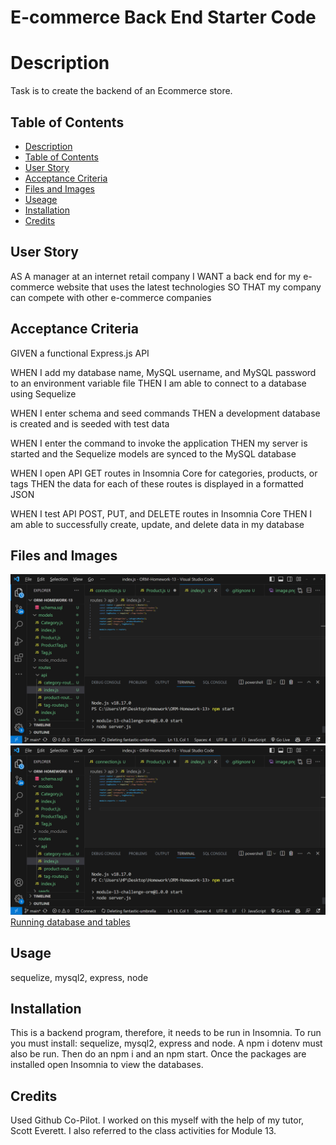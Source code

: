 # E-commerce Back End Starter Code

# Description
Task is to create the backend of an Ecommerce store.

## Table of Contents
* [Description](#description)
* [Table of Contents](#table-of-contents)
* [User Story](#user-story)
* [Acceptance Criteria](#acceptance-criteria)
* [Files and Images](#files-and-images)
* [Useage](#usage)
* [Installation](#installation)
* [Credits](#credits)

## User Story

AS A manager at an internet retail company
I WANT a back end for my e-commerce website that uses the latest technologies
SO THAT my company can compete with other e-commerce companies

## Acceptance Criteria

GIVEN a functional Express.js API

WHEN I add my database name, MySQL username, and MySQL password to an environment variable file
THEN I am able to connect to a database using Sequelize

WHEN I enter schema and seed commands
THEN a development database is created and is seeded with test data

WHEN I enter the command to invoke the application
THEN my server is started and the Sequelize models are synced to the MySQL database

WHEN I open API GET routes in Insomnia Core for categories, products, or tags
THEN the data for each of these routes is displayed in a formatted JSON

WHEN I test API POST, PUT, and DELETE routes in Insomnia Core
THEN I am able to successfully create, update, and delete data in my database

## Files and Images

![Image of terminal with ecommerce_db database](image.png)
![start server](image.png)
[Running database and tables](image-1.png)

## Usage 

sequelize, mysql2, express, node

## Installation

This is a backend program, therefore, it needs to be run in Insomnia.  To run you must install: sequelize, mysql2, express and node.
A npm i dotenv must also be run. Then do an npm i and an npm start.
Once the packages are installed open Insomnia to view the databases.

## Credits
Used Github Co-Pilot.
I worked on this myself with the help of my tutor, Scott Everett.  I also referred to the class activities for Module 13.